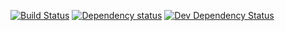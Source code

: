 [![Build Status](https://travis-ci.org/yandex-shri-ekb-2014/team1.svg?branch=master)](https://travis-ci.org/yandex-shri-ekb-2014/team1) [![Dependency status](https://david-dm.org/yandex-shri-ekb-2014/team1/status.png)](https://david-dm.org/yandex-shri-ekb-2014/team1#info=dependencies&view=table) [![Dev Dependency Status](https://david-dm.org/yandex-shri-ekb-2014/team1/dev-status.png)](https://david-dm.org/yandex-shri-ekb-2014/team1#info=devDependencies&view=table)
